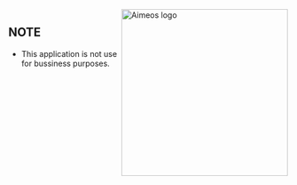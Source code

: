 <img src="https://i0.wp.com/s1.uphinh.org/2021/10/29/Cinemi_Panelcdf1d17754fd2cae.png" alt="Aimeos logo" title="Aimeos" align="right" width="300"/>

## NOTE 
- This application is not use for bussiness purposes.
